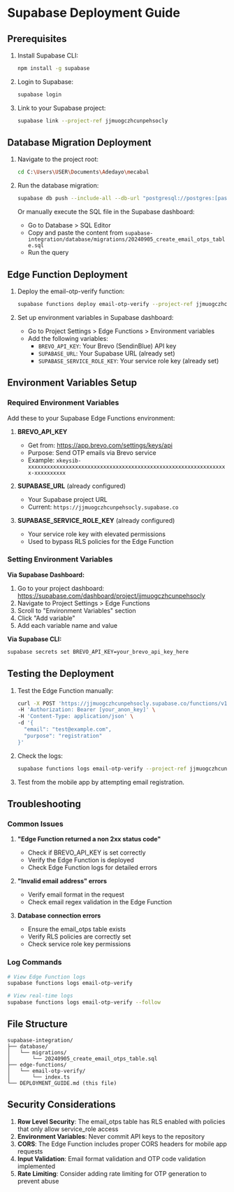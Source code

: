 # Supabase Deployment Guide

## Prerequisites

1. Install Supabase CLI:
   ```bash
   npm install -g supabase
   ```

2. Login to Supabase:
   ```bash
   supabase login
   ```

3. Link to your Supabase project:
   ```bash
   supabase link --project-ref jjmuogczhcunpehsocly
   ```

## Database Migration Deployment

1. Navigate to the project root:
   ```bash
   cd C:\Users\USER\Documents\Adedayo\mecabal
   ```

2. Run the database migration:
   ```bash
   supabase db push --include-all --db-url "postgresql://postgres:[password]@db.jjmuogczhcunpehsocly.supabase.co:5432/postgres"
   ```

   Or manually execute the SQL file in the Supabase dashboard:
   - Go to Database > SQL Editor
   - Copy and paste the content from `supabase-integration/database/migrations/20240905_create_email_otps_table.sql`
   - Run the query

## Edge Function Deployment

1. Deploy the email-otp-verify function:
   ```bash
   supabase functions deploy email-otp-verify --project-ref jjmuogczhcunpehsocly
   ```

2. Set up environment variables in Supabase dashboard:
   - Go to Project Settings > Edge Functions > Environment variables
   - Add the following variables:
     - `BREVO_API_KEY`: Your Brevo (SendinBlue) API key
     - `SUPABASE_URL`: Your Supabase URL (already set)
     - `SUPABASE_SERVICE_ROLE_KEY`: Your service role key (already set)

## Environment Variables Setup

### Required Environment Variables

Add these to your Supabase Edge Functions environment:

1. **BREVO_API_KEY**
   - Get from: https://app.brevo.com/settings/keys/api
   - Purpose: Send OTP emails via Brevo service
   - Example: `xkeysib-xxxxxxxxxxxxxxxxxxxxxxxxxxxxxxxxxxxxxxxxxxxxxxxxxxxxxxxxxxxxxxxx-xxxxxxxxxx`

2. **SUPABASE_URL** (already configured)
   - Your Supabase project URL
   - Current: `https://jjmuogczhcunpehsocly.supabase.co`

3. **SUPABASE_SERVICE_ROLE_KEY** (already configured)
   - Your service role key with elevated permissions
   - Used to bypass RLS policies for the Edge Function

### Setting Environment Variables

**Via Supabase Dashboard:**
1. Go to your project dashboard: https://supabase.com/dashboard/project/jjmuogczhcunpehsocly
2. Navigate to Project Settings > Edge Functions
3. Scroll to "Environment Variables" section
4. Click "Add variable"
5. Add each variable name and value

**Via Supabase CLI:**
```bash
supabase secrets set BREVO_API_KEY=your_brevo_api_key_here
```

## Testing the Deployment

1. Test the Edge Function manually:
   ```bash
   curl -X POST 'https://jjmuogczhcunpehsocly.supabase.co/functions/v1/email-otp-verify' \
   -H 'Authorization: Bearer [your_anon_key]' \
   -H 'Content-Type: application/json' \
   -d '{
     "email": "test@example.com",
     "purpose": "registration"
   }'
   ```

2. Check the logs:
   ```bash
   supabase functions logs email-otp-verify --project-ref jjmuogczhcunpehsocly
   ```

3. Test from the mobile app by attempting email registration.

## Troubleshooting

### Common Issues

1. **"Edge Function returned a non 2xx status code"**
   - Check if BREVO_API_KEY is set correctly
   - Verify the Edge Function is deployed
   - Check Edge Function logs for detailed errors

2. **"Invalid email address" errors**
   - Verify email format in the request
   - Check email regex validation in the Edge Function

3. **Database connection errors**
   - Ensure the email_otps table exists
   - Verify RLS policies are correctly set
   - Check service role key permissions

### Log Commands
```bash
# View Edge Function logs
supabase functions logs email-otp-verify

# View real-time logs
supabase functions logs email-otp-verify --follow
```

## File Structure

```
supabase-integration/
├── database/
│   └── migrations/
│       └── 20240905_create_email_otps_table.sql
├── edge-functions/
│   └── email-otp-verify/
│       └── index.ts
└── DEPLOYMENT_GUIDE.md (this file)
```

## Security Considerations

1. **Row Level Security**: The email_otps table has RLS enabled with policies that only allow service_role access
2. **Environment Variables**: Never commit API keys to the repository
3. **CORS**: The Edge Function includes proper CORS headers for mobile app requests
4. **Input Validation**: Email format validation and OTP code validation implemented
5. **Rate Limiting**: Consider adding rate limiting for OTP generation to prevent abuse